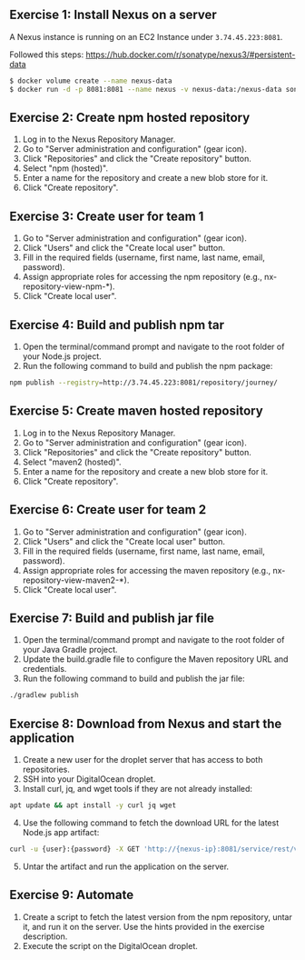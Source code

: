 ## Exercise 1: Install Nexus on a server

A Nexus instance is running on an EC2 Instance under `3.74.45.223:8081`. 

Followed this steps: https://hub.docker.com/r/sonatype/nexus3/#persistent-data

```bash
$ docker volume create --name nexus-data
$ docker run -d -p 8081:8081 --name nexus -v nexus-data:/nexus-data sonatype/nexus3
```
## Exercise 2: Create npm hosted repository

1. Log in to the Nexus Repository Manager. 
2. Go to "Server administration and configuration" (gear icon). 
3. Click "Repositories" and click the "Create repository" button. 
4. Select "npm (hosted)". 
5. Enter a name for the repository and create a new blob store for it. 
6. Click "Create repository".

## Exercise 3: Create user for team 1

1. Go to "Server administration and configuration" (gear icon). 
2. Click "Users" and click the "Create local user" button. 
3. Fill in the required fields (username, first name, last name, email, password). 
4. Assign appropriate roles for accessing the npm repository (e.g., nx-repository-view-npm-*). 
5. Click "Create local user".

## Exercise 4: Build and publish npm tar

1. Open the terminal/command prompt and navigate to the root folder of your Node.js project. 
2. Run the following command to build and publish the npm package:

```bash
npm publish --registry=http://3.74.45.223:8081/repository/journey/ 
```

## Exercise 5: Create maven hosted repository

1. Log in to the Nexus Repository Manager. 
2. Go to "Server administration and configuration" (gear icon). 
3. Click "Repositories" and click the "Create repository" button. 
4. Select "maven2 (hosted)". 
5. Enter a name for the repository and create a new blob store for it. 
6. Click "Create repository".

## Exercise 6: Create user for team 2

1. Go to "Server administration and configuration" (gear icon). 
2. Click "Users" and click the "Create local user" button. 
3. Fill in the required fields (username, first name, last name, email, password). 
4. Assign appropriate roles for accessing the maven repository (e.g., nx-repository-view-maven2-*). 
5. Click "Create local user".

## Exercise 7: Build and publish jar file

1. Open the terminal/command prompt and navigate to the root folder of your Java Gradle project. 
2. Update the build.gradle file to configure the Maven repository URL and credentials. 
3. Run the following command to build and publish the jar file:

```bash
./gradlew publish
```

## Exercise 8: Download from Nexus and start the application

1. Create a new user for the droplet server that has access to both repositories. 
2. SSH into your DigitalOcean droplet. 
3. Install curl, jq, and wget tools if they are not already installed:
```bash
apt update && apt install -y curl jq wget
```
4. Use the following command to fetch the download URL for the latest Node.js app artifact:
```bash
curl -u {user}:{password} -X GET 'http://{nexus-ip}:8081/service/rest/v1/components?repository={node-repo}&sort=version'
```
5. Untar the artifact and run the application on the server.

## Exercise 9: Automate

1. Create a script to fetch the latest version from the npm repository, untar it, and run it on the server. Use the hints provided in the exercise description.
2. Execute the script on the DigitalOcean droplet.
